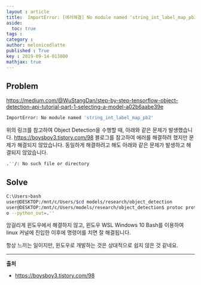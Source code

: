 ```yaml
---
layout : article
title:  ImportError: [에러해결] No module named 'string_int_label_map_pb2' 
aside:
  toc: true
tags : 
category : 
author: melonicedlatte
published : True
key : 2019-09-14-013800
mathjax: true
---
```


## Problem

https://medium.com/@WuStangDan/step-by-step-tensorflow-object-detection-api-tutorial-part-1-selecting-a-model-a02b6aabe39e

~~~bash
ImportError: No module named 'string_int_label_map_pb2'
~~~

위의 링크를 참고하여 Object Detection을 수행할 때, 아래와 같은 문제가 발생했습니다. https://boysboy3.tistory.com/98 블로그를 참고하여 에러를 해결하려 했지만 문제가 해결되지 않았습니다. 동일하게 해결하려고 해도 아래와 같은 문제가 발생하고 해결되지 않았습니다. 

~~~bash
.''/: No such file or directory
~~~
 
## Solve
~~~bash
C:\Users>bash
user@DESKTOP:/mnt/c/Users/$cd models/research/object_detection
user@DESKTOP:/mnt/c/Users/models/research/object_detection$ protoc protos/*.prot
o --python_out=.''
~~~

암걸리게 윈도우에서 해결하지 않고, 윈도우 WSL Windows 10 Bash를 이용하여 linux 커널에 진입한 이후에 명령어를 치면 잘 해결됩니다.

항상 느끼는 일이지만, 윈도우로 개발하는 것은 상대적으로 쉽지 않은 것 같네요.

---

**출처**

- https://boysboy3.tistory.com/98 